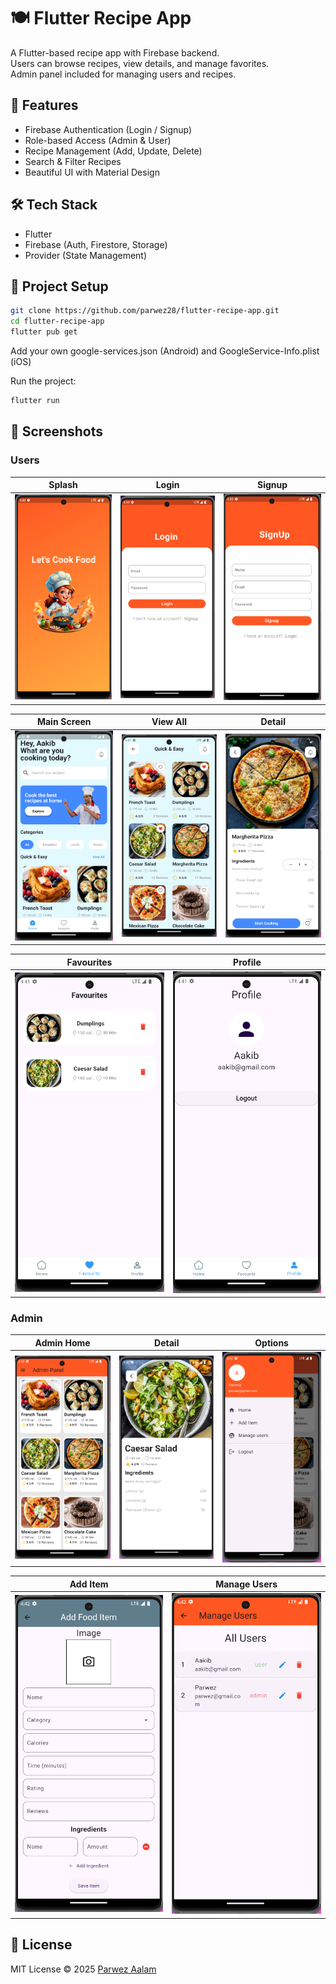 # 🍽️ Flutter Recipe App

A Flutter-based recipe app with Firebase backend.  
Users can browse recipes, view details, and manage favorites.  
Admin panel included for managing users and recipes.

## 🚀 Features
- Firebase Authentication (Login / Signup)
- Role-based Access (Admin & User)
- Recipe Management (Add, Update, Delete)
- Search & Filter Recipes
- Beautiful UI with Material Design

## 🛠️ Tech Stack
- Flutter
- Firebase (Auth, Firestore, Storage)
- Provider (State Management)

## 📂 Project Setup
```bash
git clone https://github.com/parwez28/flutter-recipe-app.git
cd flutter-recipe-app
flutter pub get
```

Add your own google-services.json (Android) and GoogleService-Info.plist (iOS)

Run the project:
```bash
flutter run
```


## 📸 Screenshots

### Users

| Splash                              | Login                             | Signup                              |
| ----------------------------------- | --------------------------------- | ----------------------------------- |
| <img src="image-3.png" width="250"> | <img src="image.png" width="250"> | <img src="image-1.png" width="250"> |

| Main Screen                         | View All                            | Detail                              |
| ----------------------------------- | ----------------------------------- | ----------------------------------- |
| <img src="image-2.png" width="250"> | <img src="image-4.png" width="250"> | <img src="image-5.png" width="250"> |

| Favourites                          | Profile                             |
| ----------------------------------- | ----------------------------------- |
| <img src="image-6.png" width="250"> | <img src="image-7.png" width="250"> |


### Admin

| Admin Home                          | Detail                               | Options                             |
| ----------------------------------- | ------------------------------------ | ----------------------------------- |
| <img src="image-8.png" width="250"> | <img src="image-10.png" width="250"> | <img src="image-9.png" width="250"> |

| Add Item                             | Manage Users                         |
| ------------------------------------ | ------------------------------------ |
| <img src="image-11.png" width="250"> | <img src="image-12.png" width="250"> |



## 📜 License
MIT License © 2025 [Parwez Aalam](https://github.com/parwez28)





